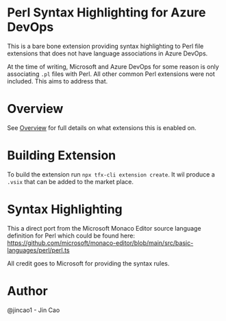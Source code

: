 # Perl Syntax Highlighting for Azure DevOps

This is a bare bone extension providing syntax highlighting to Perl file extensions that does not have language associations in Azure DevOps.

At the time of writing, Microsoft and Azure DevOps for some reason is only associating `.pl` files with Perl. All other common Perl extensions were not included. This aims to address that.

# Overview

See [Overview](overview.md) for full details on what extensions this is enabled on.

# Building Extension

To build the extension run `npx tfx-cli extension create`. It wil produce a `.vsix` that can be added to the market place.

# Syntax Highlighting

This a direct port from the Microsoft Monaco Editor source language definition for Perl which could be found here: https://github.com/microsoft/monaco-editor/blob/main/src/basic-languages/perl/perl.ts

All credit goes to Microsoft for providing the syntax rules.

# Author

@jincao1 - Jin Cao